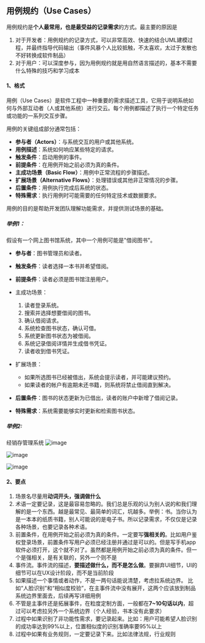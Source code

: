 ## 用例规约（Use Cases）

用例规约是**个人最常用，也是最受益的记录需求**的方式。最主要的原因是

1. 对于开发者：用例规约的记录方式，可以非常高效、快速的结合UML建模过程，并最终指导代码输出（事件风暴个人比较抵触，不太喜欢，太过于发散也不好转换成软件制品）
2. 对于用户：可以深度参与，因为用例规约就是用自然语言描述的，基本不需要什么特殊的技巧和学习成本

#### 1、格式

用例（Use Cases）是软件工程中一种重要的需求描述工具，它用于说明系统如何与外部互动者（人或其他系统）进行交云。每个用例都描述了执行一个特定任务或功能的一系列交互步骤。

用例的关键组成部分通常包括：

- **参与者（Actors）**：与系统交互的用户或其他系统。
- **用例描述**：系统如何响应某些特定的请求。
- **触发条件**：启动用例的事件。
- **前提条件**：在用例开始之前必须为真的条件。
- **主成功场景（Basic Flow）**：用例中正常流程的步骤描述。
- **扩展场景（Alternative Flows）**：处理错误或其他非正常情况的步骤。
- **后置条件**：用例执行完成后系统的状态。
- **特殊需求**：执行用例时可能需要的任何特定技术或数据要求。

用例的目的是帮助开发团队理解功能需求，并提供测试场景的基础。

##### 举例1：

假设有一个网上图书馆系统，其中一个用例可能是"借阅图书"。

- **参与者**：图书管理员和读者。

- **触发条件**：读者选择一本书并希望借阅。

- **前提条件**：读者必须是图书馆注册用户。

- 主成功场景：

  1. 读者登录系统。
  2. 搜索并选择想要借阅的图书。
  3. 确认借阅请求。
  4. 系统检查图书状态，确认可借。
  5. 系统更新图书状态为被借阅。
  6. 系统记录借阅详情并生成借书凭证。
  7. 读者收到借书凭证。

- 扩展场景：

  - 如果所选图书已经被借出，系统会提示读者，并可能建议预约。
  - 如果读者的帐户有逾期未还书籍，则系统将禁止借阅直到解决。

- **后置条件**：图书的状态更新为已借出，读者的账户中新增了借阅记录。

- **特殊需求**：系统需要能够实时更新和检索图书状态。

  

##### 举例2:

经销存管理系统
![image](https://github.com/qingbear/myfirst/assets/17232842/ab6947fa-973d-4a7d-a108-d42f19f8cfff)

![image](https://github.com/qingbear/myfirst/assets/17232842/f1a8e520-952c-482a-84d2-37f4c21e2eec)

![image](https://github.com/qingbear/myfirst/assets/17232842/47095cad-f92f-4573-8d56-d70878fa7154)

#### 2、要点

1.  场景名尽量用**动词开头，强调做什么**
2. 术语一定要记录，这是最容易忽略的。我们总是乐观的认为别人说的和我们理解的是一个东西。越是最常见、最简单的词汇，坑越多。举例：书。当你认为是一本本的纸质书籍，别人可能说的是电子书。所以记录需求，不仅仅是记录各种场景，也要记录各种术语。
3. 前置条件，在用例开始之前必须为真的条件。一定要写**强相关的**。比如用户鉴权登录场景，前置条件写用户必须已经注册并通过是可以的。但是写手机app软件必须打开，这个就不对了。虽然都是用例开始之前必须为真的条件。但一个是强相关，是有关联的，另外一个则不是
4. 事件流。事件流的描述，**要描述做什么，而不是怎么做**。要摒弃UI细节，UI的细节可以在UX设计阶段，而不是当前阶段
5. 如果描述一个事情或者动作，不是一两句话能说清楚，考虑拉系统边界。 比如“人脸识别”和“相似度校验”，在主事件流中没有展开，这两个应该放到制品系统边界里面去，后续再写详细用例
6. 不管是主事件还是拓展事件，在粒度定制方面，一般都在**7~10句话以内**，超过可以考虑拉另外一个系统边界（个人经验，书本没有此要求）
7. 过程中如果识别了非功能性需求，要记录起来。比如：用户可能希望人脸识别的成功率达到99%以上，位置相似度的识别准确率要95%以上
8. 过程中如果有业务规则，一定要记录下来。比如法律法规，行业规则
